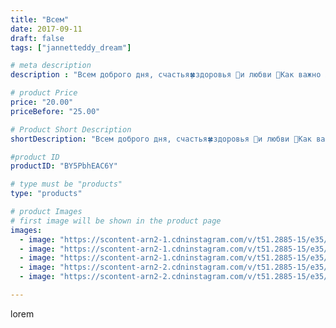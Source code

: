 ```yaml
---
title: "Всем"
date: 2017-09-11
draft: false
tags: ["jannetteddy_dream"]

# meta description
description : "Всем доброго дня, счастья🍀здоровья 🙏и любви 💖Как важно жить с благодарным Сердцем за то что каждый день посылает нам Господь! Как важно замечать и ценить счасть"

# product Price
price: "20.00"
priceBefore: "25.00"

# Product Short Description
shortDescription: "Всем доброго дня, счастья🍀здоровья 🙏и любви 💖Как важно жить с благодарным Сердцем за то что каждый день посылает нам Господь! Как важно замечать и ценить счастье в мелочах: улыбку ребёнка, тёплое слово, солнечный день, то что рядом близкие и родные! 🙏Счастье как мозаика складывается из таких мелких радостей, из умения их замечать, из умения быть благодарным🙏 #яжелаювсемсчастья🙏 #всеммира #всемдобро  #всемздоровья"

#product ID
productID: "BY5PbhEAC6Y"

# type must be "products"
type: "products"

# product Images
# first image will be shown in the product page
images:
  - image: "https://scontent-arn2-1.cdninstagram.com/v/t51.2885-15/e35/21435683_495066674204466_8986873639840251904_n.jpg?_nc_ht=scontent-arn2-1.cdninstagram.com&_nc_cat=106&_nc_ohc=X3A3Ppnk86gAX_-E1pP&se=7&tp=1&oh=459cb2a2e3f7f89048950a1a6025ca4c&oe=605AFE6C&ig_cache_key=MTYwMTM3NjM0ODc4NDQ0NTk4OA%3D%3D.2"
  - image: "https://scontent-arn2-1.cdninstagram.com/v/t51.2885-15/e35/21576528_360514547711569_8391890329971720192_n.jpg?_nc_ht=scontent-arn2-1.cdninstagram.com&_nc_cat=101&_nc_ohc=ddayxr1cZQEAX-_G4v9&se=7&tp=1&oh=50f05ec5da86e7a11b6e93acaa2583e5&oe=605BA8C7&ig_cache_key=MTYwMTM3NjU2MzI5Nzk2NDU3Ng%3D%3D.2"
  - image: "https://scontent-arn2-1.cdninstagram.com/v/t51.2885-15/e35/21480221_1536028569796931_3599255080211054592_n.jpg?_nc_ht=scontent-arn2-1.cdninstagram.com&_nc_cat=111&_nc_ohc=yUWoivBw8X0AX9ksZym&se=7&tp=1&oh=81968bf0036fc995fa36b70ee63932ad&oe=605CFDEF&ig_cache_key=MTYwMTM3NjU5MjM4MTE0MTM0Ng%3D%3D.2"
  - image: "https://scontent-arn2-2.cdninstagram.com/v/t51.2885-15/e35/21576375_501708516847004_7763187837452681216_n.jpg?_nc_ht=scontent-arn2-2.cdninstagram.com&_nc_cat=108&_nc_ohc=aUE0mpencxgAX8edOTG&se=7&tp=1&oh=a059ea81c7fdcbe106cd818cc1ca1a3d&oe=605CF3EB&ig_cache_key=MTYwMTM3Njc0OTM5MDg5NzQ2Mw%3D%3D.2"
  - image: "https://scontent-arn2-2.cdninstagram.com/v/t51.2885-15/e35/21569366_1954600874782692_4304237377318027264_n.jpg?_nc_ht=scontent-arn2-2.cdninstagram.com&_nc_cat=100&_nc_ohc=MMFD-niWVIsAX8yGr7F&se=7&tp=1&oh=861712ba8b09cc8125f24f29d77d3f22&oe=605DA472&ig_cache_key=MTYwMTM3Njc0MjI5NDAxNjMwNA%3D%3D.2"

---
```

lorem
